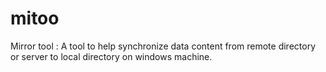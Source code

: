 # mitoo
Mirror tool : A tool to help synchronize data content from remote directory or server to local directory on windows machine.
